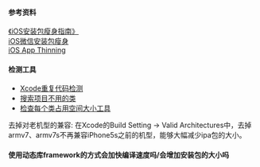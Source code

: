 #### 参考资料  

[《iOS安装包瘦身指南》](http://www.zoomfeng.com/blog/ipa-size-thin.html)  
[iOS微信安装包瘦身](http://www.cocoachina.com/ios/20151211/14562.html)  
[iOS App Thinning](http://alicialy.github.io/2017/04/07/iOS-App-Thinning/)  

#### 检测工具
* [Xcode重复代码检测](https://jerrychu.github.io/2018/08/05/Xcode-cpd/)  
* [搜索项目不用的类](https://github.com/HSFGitHub/XcodeProjectArrangementTool)  
* [检查每个类占用空间大小工具](https://github.com/huanxsd/LinkMap)  

去掉对老机型的兼容:
在Xcode的Build Setting -> Valid Architectures中，去掉armv7、armv7s不再兼容iPhone5s之前的机型，能够大幅减少ipa包的大小。

#### 使用动态库framework的方式会加快编译速度吗/会增加安装包的大小吗
